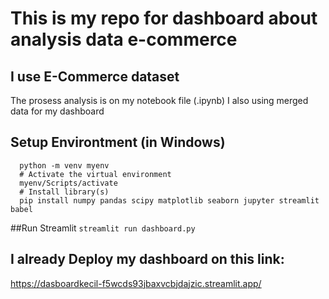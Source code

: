 # This is my repo for dashboard about analysis data e-commerce
## I use E-Commerce dataset
  The prosess analysis is on my notebook file (.ipynb)
  I also using merged data for my dashboard

## Setup Environtment (in Windows)
```
  python -m venv myenv
  # Activate the virtual environment
  myenv/Scripts/activate
  # Install library(s)
  pip install numpy pandas scipy matplotlib seaborn jupyter streamlit babel
```
##Run Streamlit
  `
  streamlit run dashboard.py
`
## I already Deploy my dashboard on this link:
https://dasboardkecil-f5wcds93jbaxvcbjdajzic.streamlit.app/

